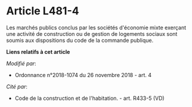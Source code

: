 # Article L481-4

Les marchés publics conclus par les sociétés d'économie mixte exerçant une activité de construction ou de gestion de
logements sociaux sont soumis aux dispositions du code de la commande publique.

**Liens relatifs à cet article**

_Modifié par_:

  - Ordonnance n°2018-1074 du 26 novembre 2018 - art. 4

_Cité par_:

  - Code de la construction et de l'habitation. - art. R433-5 (VD)
